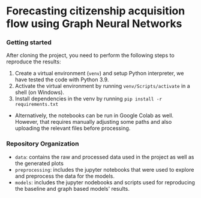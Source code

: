 # Forecasting citizenship acquisition flow using Graph Neural Networks

### Getting started
After cloning the project, you need to perform the following steps to reproduce the results:
1. Create a virtual environment (```venv```) and setup Python interpreter, we have tested the code with Python 3.9.
2. Activate the virtual environment by running ```venv/Scripts/activate``` in a shell (on Windows).
3. Install dependencies in the venv by running ```pip install -r requirements.txt```

- Alternatively, the notebooks can be run in Google Colab as well. However, that requires manually adjusting some paths 
and also uploading the relevant files before processing.

### Repository Organization
- ```data```: contains the raw and processed data used in the project as well as the generated plots
- ```preprocessing```: includes the jupyter notebooks that were used to explore and preprocess the data for the models.
- ```models```: includes the jupyter nodebooks and scripts used for reproducing the baseline and graph based models' results.
